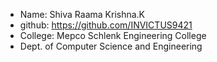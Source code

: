 - Name: Shiva Raama Krishna.K
- github: https://github.com/INVICTUS9421
- College: Mepco Schlenk Engineering College
- Dept. of Computer Science and Engineering